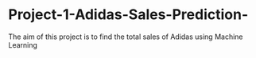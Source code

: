 # Project-1-Adidas-Sales-Prediction-
The aim of this project is to find the total sales of Adidas using Machine Learning
